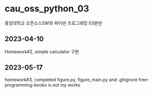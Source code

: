 # cau_oss_python_03
중앙대학교 오픈소스SW와 파이썬 프로그래밍 03분반

## 2023-04-10
Homework#2, simple calculator 구현

## 2023-05-17
homework#3, completed figure.py, figure_main.py and .gitignore
free-programming-books is not my works